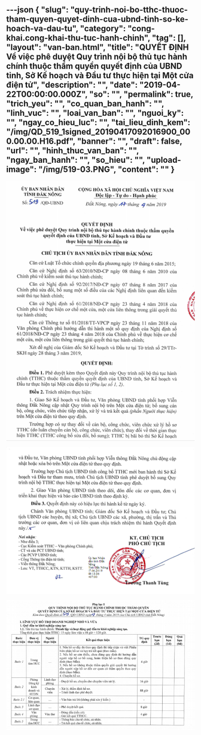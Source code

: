 ---json
{
    "slug": "quy-trinh-noi-bo-tthc-thuoc-tham-quyen-quyet-dinh-cua-ubnd-tinh-so-ke-hoach-va-dau-tu",
    "category": "cong-khai.cong-khai-thu-tuc-hanh-chinh",
    "tag": [],
    "layout": "van-ban.html",
    "title": "QUYẾT ĐỊNH Về việc phê duyệt Quy trình nội bộ thủ tục hành chính thuộc thẩm quyền  quyết định của UBND tỉnh, Sở Kế hoạch và Đầu tư  thực hiện tại Một cửa điện tử",
    "description": "",
    "date": "2019-04-22T00:00:00.000Z",
    "so": "",
    "permalink": true,
    "trich_yeu": "",
    "co_quan_ban_hanh": "",
    "linh_vuc": "",
    "loai_van_ban": "",
    "nguoi_ky": "",
    "ngay_co_hieu_luc": "",
    "tai_lieu_dinh_kem": "/img/QD_519_1signed_20190417092016900_000.00.00.H16.pdf",
    "banner": "",
    "draft": false,
    "url": "",
    "hinh_thuc_van_ban": "",
    "ngay_ban_hanh": "",
    "so_hieu": "",
    "upload-image": "/img/519-03.PNG",
    "__content__": ""
}
---
<p><img alt="" src="/img/519-01.PNG" /></p>

<p><img alt="" src="/img/519-02.PNG" /></p>

<p><img alt="" src="/img/519-03.PNG" /></p>
